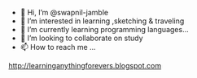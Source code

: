 - 👋 Hi, I’m @swapnil-jamble
- 👀 I’m interested in learning ,sketching & traveling
- 🌱 I’m currently learning programming languages...
- 💞️ I’m looking to collaborate on study
- 📫 How to reach me ...

<!---
swapnil-jamble/swapnil-jamble is a ✨ special ✨ repository because its `README.md` (this file) appears on your GitHub profile.
You can click the Preview link to take a look at your changes.
---> 
http://learninganythingforevers.blogspot.com
